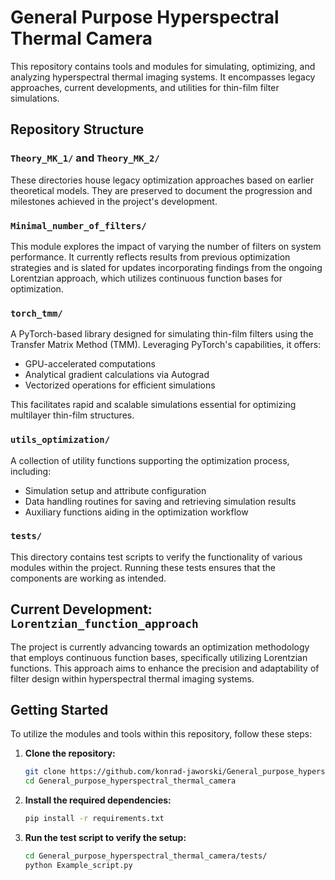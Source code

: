 # General Purpose Hyperspectral Thermal Camera

This repository contains tools and modules for simulating, optimizing, and analyzing hyperspectral thermal imaging systems. It encompasses legacy approaches, current developments, and utilities for thin-film filter simulations.

## Repository Structure

### `Theory_MK_1/` and `Theory_MK_2/`
These directories house legacy optimization approaches based on earlier theoretical models. They are preserved to document the progression and milestones achieved in the project's development.

### `Minimal_number_of_filters/`
This module explores the impact of varying the number of filters on system performance. It currently reflects results from previous optimization strategies and is slated for updates incorporating findings from the ongoing Lorentzian approach, which utilizes continuous function bases for optimization.

### `torch_tmm/`
A PyTorch-based library designed for simulating thin-film filters using the Transfer Matrix Method (TMM). Leveraging PyTorch's capabilities, it offers:

- GPU-accelerated computations
- Analytical gradient calculations via Autograd
- Vectorized operations for efficient simulations

This facilitates rapid and scalable simulations essential for optimizing multilayer thin-film structures.

### `utils_optimization/`
A collection of utility functions supporting the optimization process, including:

- Simulation setup and attribute configuration
- Data handling routines for saving and retrieving simulation results
- Auxiliary functions aiding in the optimization workflow

### `tests/`
This directory contains test scripts to verify the functionality of various modules within the project. Running these tests ensures that the components are working as intended.

## Current Development: `Lorentzian_function_approach`

The project is currently advancing towards an optimization methodology that employs continuous function bases, specifically utilizing Lorentzian functions. This approach aims to enhance the precision and adaptability of filter design within hyperspectral thermal imaging systems.

## Getting Started

To utilize the modules and tools within this repository, follow these steps:

1. **Clone the repository:**

   ```bash
   git clone https://github.com/konrad-jaworski/General_purpose_hyperspectral_thermal_camera.git
   cd General_purpose_hyperspectral_thermal_camera

2. **Install the required dependencies:**
   ```bash
   pip install -r requirements.txt

3. **Run the test script to verify the setup:**
   ```bash
   cd General_purpose_hyperspectral_thermal_camera/tests/
   python Example_script.py
